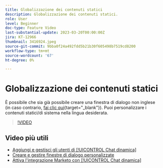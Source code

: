 ```yaml
---
title: Globalizzazione dei contenuti statici
description: Globalizzazione dei contenuti statici.
role: User
level: Beginner
doc-type: Feature Video
last-substantial-update: 2023-03-20T00:00:00Z
jira: KT-12966
thumbnail: 3416924.jpeg
source-git-commit: 9bba0f24a492fdd5b21b30f605498b7519cd8200
workflow-type: tm+mt
source-wordcount: '67'
ht-degree: 0%

---
```



# Globalizzazione dei contenuti statici

È possibile che sia già possibile creare una finestra di dialogo non inglese (in caso contrario, [fai clic qui](https://nation.marketo.com/t5/dynamic-chat-discussion/design-non-english-language-conversations-in-dynamic-chat/m-p/324317#M39){target="_blank"}). Puoi personalizzare i contenuti statici/di sistema nella lingua desiderata.

>[!VIDEO](https://video.tv.adobe.com/v/3416924/?quality=12&learn=on)

## Video più utili

* [Aggiungi e gestisci gli utenti di [!UICONTROL Chat dinamica] ](user-management.md)
* [Creare e gestire finestre di dialogo personalizzate](dialogue-management.md)
* [Attiva l&#39;integrazione Marketo con [!UICONTROL Chat dinamica] ](marketo-integration.md)
